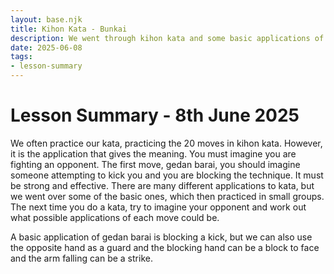 ```yaml
---
layout: base.njk
title: Kihon Kata - Bunkai
description: We went through kihon kata and some basic applications of kata in small groups. We then covered some advanced applications, noting that blocks can also be strikes.
date: 2025-06-08
tags:
- lesson-summary
---
```

# Lesson Summary - 8th June 2025

We often practice our kata, practicing the 20 moves in kihon kata. However, it is the application that gives the meaning. You must imagine you are fighting an opponent. The first move, gedan barai, you should imagine someone attempting to kick you and you are blocking the technique. It must be strong and effective. There are many different applications to kata, but we went over some of the basic ones, which then practiced in small groups. The next time you do a kata, try to imagine your opponent and work out what possible applications of each move could be.

A basic application of gedan barai is blocking a kick, but we can also use the opposite hand as a guard and the blocking hand can be a block to face and the arm falling can be a strike.
